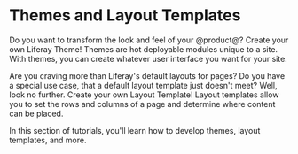 # Themes and Layout Templates [](id=themes-and-layout-templates)

Do you want to transform the look and feel of your @product@? Create your
own Liferay Theme! Themes are hot deployable modules unique to a site. With
themes, you can create whatever user interface you want for your site.

Are you craving more than Liferay's default layouts for pages? Do you have a
special use case, that a default layout template just doesn't meet? Well, look
no further. Create your own Layout Template! Layout templates allow you to set
the rows and columns of a page and determine where content can be placed.

In this section of tutorials, you'll learn how to develop themes, layout
templates, and more.
